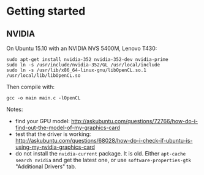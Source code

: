 # Getting started

## NVIDIA

On Ubuntu 15.10 with an NVIDIA NVS 5400M, Lenovo T430:

    sudo apt-get install nvidia-352 nvidia-352-dev nvidia-prime
    sudo ln -s /usr/include/nvidia-352/GL /usr/local/include
    sudo ln -s /usr/lib/x86_64-linux-gnu/libOpenCL.so.1 /usr/local/lib/libOpenCL.so

Then compile with:

	gcc -o main main.c -lOpenCL

Notes:

- find your GPU model: <http://askubuntu.com/questions/72766/how-do-i-find-out-the-model-of-my-graphics-card>
- test that the driver is working: <http://askubuntu.com/questions/68028/how-do-i-check-if-ubuntu-is-using-my-nvidia-graphics-card>
- do not install the `nvidia-current` package. It is old. Either `apt-cache search nvidia` and get the latest one, or use `software-properties-gtk` "Additional Drivers" tab.
